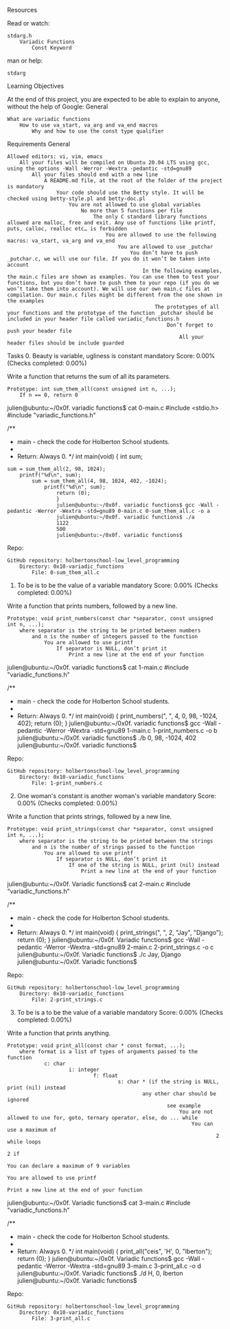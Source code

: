 
Resources

Read or watch:

    stdarg.h
	    Variadic Functions
		    Const Keyword

man or help:

    stdarg

Learning Objectives

At the end of this project, you are expected to be able to explain to anyone, without the help of Google:
General

    What are variadic functions
	    How to use va_start, va_arg and va_end macros
		    Why and how to use the const type qualifier

Requirements
General

    Allowed editors: vi, vim, emacs
	    All your files will be compiled on Ubuntu 20.04 LTS using gcc, using the options -Wall -Werror -Wextra -pedantic -std=gnu89
		    All your files should end with a new line
			    A README.md file, at the root of the folder of the project is mandatory
				    Your code should use the Betty style. It will be checked using betty-style.pl and betty-doc.pl
					    You are not allowed to use global variables
						    No more than 5 functions per file
							    The only C standard library functions allowed are malloc, free and exit. Any use of functions like printf, puts, calloc, realloc etc… is forbidden
								    You are allowed to use the following macros: va_start, va_arg and va_end
									    You are allowed to use _putchar
										    You don’t have to push _putchar.c, we will use our file. If you do it won’t be taken into account
											    In the following examples, the main.c files are shown as examples. You can use them to test your functions, but you don’t have to push them to your repo (if you do we won’t take them into account). We will use our own main.c files at compilation. Our main.c files might be different from the one shown in the examples
												    The prototypes of all your functions and the prototype of the function _putchar should be included in your header file called variadic_functions.h
													    Don’t forget to push your header file
														    All your header files should be include guarded

Tasks
0. Beauty is variable, ugliness is constant
mandatory
Score: 0.00% (Checks completed: 0.00%)

Write a function that returns the sum of all its parameters.

    Prototype: int sum_them_all(const unsigned int n, ...);
	    If n == 0, return 0

julien@ubuntu:~/0x0f. variadic functions$ cat 0-main.c
#include <stdio.h>
#include "variadic_functions.h"

/**
 * main - check the code for Holberton School students.
  *
   * Return: Always 0.
    */
	int main(void)
	{
	    int sum;

    sum = sum_them_all(2, 98, 1024);
	    printf("%d\n", sum);
		    sum = sum_them_all(4, 98, 1024, 402, -1024);
			    printf("%d\n", sum);
				    return (0);
					}
					julien@ubuntu:~/0x0f. variadic functions$ gcc -Wall -pedantic -Werror -Wextra -std=gnu89 0-main.c 0-sum_them_all.c -o a
					julien@ubuntu:~/0x0f. variadic functions$ ./a
					1122
					500
					julien@ubuntu:~/0x0f. variadic functions$

Repo:

    GitHub repository: holbertonschool-low_level_programming
	    Directory: 0x10-variadic_functions
		    File: 0-sum_them_all.c

1. To be is to be the value of a variable
mandatory
Score: 0.00% (Checks completed: 0.00%)

Write a function that prints numbers, followed by a new line.

    Prototype: void print_numbers(const char *separator, const unsigned int n, ...);
	    where separator is the string to be printed between numbers
		    and n is the number of integers passed to the function
			    You are allowed to use printf
				    If separator is NULL, don’t print it
					    Print a new line at the end of your function

julien@ubuntu:~/0x0f. variadic functions$ cat 1-main.c
#include "variadic_functions.h"

/**
 * main - check the code for Holberton School students.
  *
   * Return: Always 0.
    */
	int main(void)
	{
	    print_numbers(", ", 4, 0, 98, -1024, 402);
		    return (0);
			}
			julien@ubuntu:~/0x0f. variadic functions$ gcc -Wall -pedantic -Werror -Wextra -std=gnu89 1-main.c 1-print_numbers.c -o b
			julien@ubuntu:~/0x0f. variadic functions$ ./b
			0, 98, -1024, 402
			julien@ubuntu:~/0x0f. variadic functions$

Repo:

    GitHub repository: holbertonschool-low_level_programming
	    Directory: 0x10-variadic_functions
		    File: 1-print_numbers.c

2. One woman's constant is another woman's variable
mandatory
Score: 0.00% (Checks completed: 0.00%)

Write a function that prints strings, followed by a new line.

    Prototype: void print_strings(const char *separator, const unsigned int n, ...);
	    where separator is the string to be printed between the strings
		    and n is the number of strings passed to the function
			    You are allowed to use printf
				    If separator is NULL, don’t print it
					    If one of the string is NULL, print (nil) instead
						    Print a new line at the end of your function

julien@ubuntu:~/0x0f. Variadic functions$ cat 2-main.c
#include "variadic_functions.h"

/**
 * main - check the code for Holberton School students.
  *
   * Return: Always 0.
    */
	int main(void)
	{
	    print_strings(", ", 2, "Jay", "Django");
		    return (0);
			}
			julien@ubuntu:~/0x0f. Variadic functions$ gcc -Wall -pedantic -Werror -Wextra -std=gnu89 2-main.c 2-print_strings.c -o c
			julien@ubuntu:~/0x0f. Variadic functions$ ./c
			Jay, Django
			julien@ubuntu:~/0x0f. Variadic functions$

Repo:

    GitHub repository: holbertonschool-low_level_programming
	    Directory: 0x10-variadic_functions
		    File: 2-print_strings.c

3. To be is a to be the value of a variable
mandatory
Score: 0.00% (Checks completed: 0.00%)

Write a function that prints anything.

    Prototype: void print_all(const char * const format, ...);
	    where format is a list of types of arguments passed to the function
		        c: char
				        i: integer
						        f: float
								        s: char * (if the string is NULL, print (nil) instead
										        any other char should be ignored
												        see example
														    You are not allowed to use for, goto, ternary operator, else, do ... while
															    You can use a maximum of
																        2 while loops
																		        2 if
																				    You can declare a maximum of 9 variables
																					    You are allowed to use printf
																						    Print a new line at the end of your function

julien@ubuntu:~/0x0f. Variadic functions$ cat 3-main.c
#include "variadic_functions.h"

/**
 * main - check the code for Holberton School students.
  *
   * Return: Always 0.
    */
	int main(void)
	{
	    print_all("ceis", 'H', 0, "lberton");
		    return (0);
			}
			julien@ubuntu:~/0x0f. Variadic functions$ gcc -Wall -pedantic -Werror -Wextra -std=gnu89 3-main.c 3-print_all.c -o d
			julien@ubuntu:~/0x0f. Variadic functions$ ./d
			H, 0, lberton
			julien@ubuntu:~/0x0f. Variadic functions$

Repo:

    GitHub repository: holbertonschool-low_level_programming
	    Directory: 0x10-variadic_functions
		    File: 3-print_all.c

